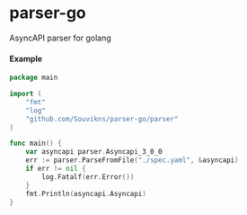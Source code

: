 # parser-go
AsyncAPI parser for golang


#### Example 

```go
package main

import (
	"fmt"
	"log"
	"github.com/Souvikns/parser-go/parser"
)

func main() {
	var asyncapi parser.Asyncapi_3_0_0
	err := parser.ParseFromFile("./spec.yaml", &asyncapi)
	if err != nil {
		log.Fatalf(err.Error())
	}
	fmt.Println(asyncapi.Asyncapi)
}
```